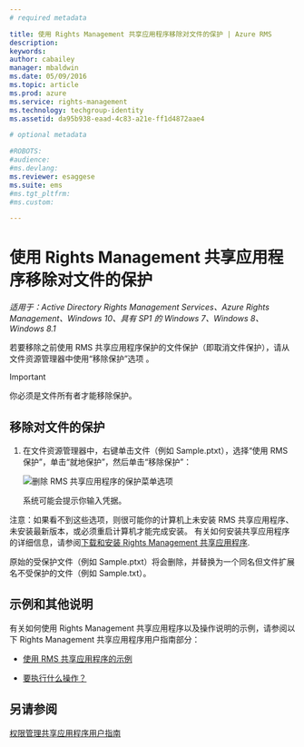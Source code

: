 ```yaml
---
# required metadata

title: 使用 Rights Management 共享应用程序移除对文件的保护 | Azure RMS
description:
keywords:
author: cabailey
manager: mbaldwin
ms.date: 05/09/2016
ms.topic: article
ms.prod: azure
ms.service: rights-management
ms.technology: techgroup-identity
ms.assetid: da95b938-eaad-4c83-a21e-ff1d4872aae4

# optional metadata

#ROBOTS:
#audience:
#ms.devlang:
ms.reviewer: esaggese
ms.suite: ems
#ms.tgt_pltfrm:
#ms.custom:

---
```


# 使用 Rights Management 共享应用程序移除对文件的保护

*适用于：Active Directory Rights Management Services、Azure Rights Management、Windows 10、具有 SP1 的 Windows 7、Windows 8、Windows 8.1*

若要移除之前使用 RMS 共享应用程序保护的文件保护（即取消文件保护），请从文件资源管理器中使用“移除保护”选项  。

> [!IMPORTANT]
> 你必须是文件所有者才能移除保护。

## 移除对文件的保护

1.  在文件资源管理器中，右键单击文件（例如 Sample.ptxt），选择“使用 RMS 保护”，单击“就地保护”，然后单击“移除保护”：

    ![删除 RMS 共享应用程序的保护菜单选项](../media/ADRMS_MSRMSApp_RemoveProtection.png)

    系统可能会提示你输入凭据。

注意：如果看不到这些选项，则很可能你的计算机上未安装 RMS 共享应用程序、未安装最新版本，或必须重启计算机才能完成安装。 有关如何安装共享应用程序的详细信息，请参阅[下载和安装 Rights Management 共享应用程序](install-sharing-app.md).

原始的受保护文件（例如 Sample.ptxt）将会删除，并替换为一个同名但文件扩展名不受保护的文件（例如 Sample.txt）。

## 示例和其他说明
有关如何使用 Rights Management 共享应用程序以及操作说明的示例，请参阅以下 Rights Management 共享应用程序用户指南部分：

-   [使用 RMS 共享应用程序的示例](sharing-app-user-guide.md#examples-for-using-the-rms-sharing-application)

-   [要执行什么操作？](sharing-app-user-guide.md#what-do-you-want-to-do-)

## 另请参阅
[权限管理共享应用程序用户指南](sharing-app-user-guide.md)


<!--HONumber=May16_HO2-->


